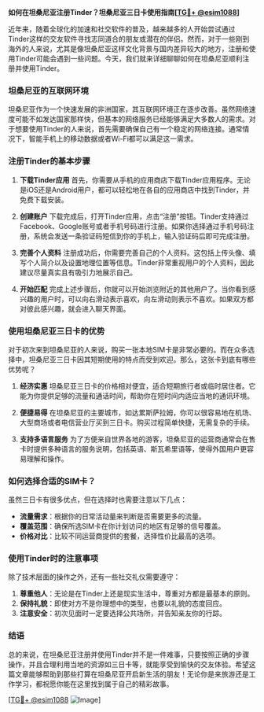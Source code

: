 **如何在坦桑尼亚注册Tinder？坦桑尼亚三日卡使用指南[[TG💪+ @esim1088](https://t.me/s/esim1088)]**

近年来，随着全球化的加速和社交软件的普及，越来越多的人开始尝试通过Tinder这样的交友软件寻找志同道合的朋友或潜在的伴侣。然而，对于一些刚到海外的人来说，尤其是像坦桑尼亚这样文化背景与国内差异较大的地方，注册和使用Tinder可能会遇到一些问题。今天，我们就来详细聊聊如何在坦桑尼亚顺利注册并使用Tinder。

### 坦桑尼亚的互联网环境

坦桑尼亚作为一个快速发展的非洲国家，其互联网环境正在逐步改善。虽然网络速度可能不如发达国家那样快，但基本的网络服务已经能够满足大多数人的需求。对于想要使用Tinder的人来说，首先需要确保自己有一个稳定的网络连接。通常情况下，智能手机上的移动数据或者Wi-Fi都可以满足这一需求。

### 注册Tinder的基本步骤

1. **下载Tinder应用**
   首先，你需要从手机的应用商店下载Tinder应用程序。无论是iOS还是Android用户，都可以轻松地在各自的应用商店中找到Tinder，并免费下载安装。

2. **创建账户**
   下载完成后，打开Tinder应用，点击“注册”按钮。Tinder支持通过Facebook、Google账号或者手机号码进行注册。如果你选择通过手机号码注册，系统会发送一条验证码短信到你的手机上，输入验证码后即可完成注册。

3. **完善个人资料**
   注册成功后，你需要完善自己的个人资料。这包括上传头像、填写个人简介以及设置地理位置等信息。Tinder非常重视用户的个人资料，因此建议尽量真实且有吸引力地展示自己。

4. **开始匹配**
   完成上述步骤后，你就可以开始浏览附近的其他用户了。当你看到感兴趣的用户时，可以向右滑动表示喜欢，向左滑动则表示不喜欢。如果双方都对彼此感兴趣，就会进入聊天界面。

### 使用坦桑尼亚三日卡的优势

对于初次来到坦桑尼亚的人来说，购买一张本地SIM卡是非常必要的。而在众多选择中，坦桑尼亚三日卡因其短期使用的特点而受到欢迎。那么，这张卡到底有哪些优势呢？

1. **经济实惠**
   坦桑尼亚三日卡的价格相对便宜，适合短期旅行者或临时居住者。它能为你提供足够的流量和通话时间，帮助你在短时间内适应当地的通讯环境。

2. **便捷易得**
   在坦桑尼亚的主要城市，如达累斯萨拉姆，你可以很容易地在机场、大型商场或者电信营业厅买到三日卡。购买过程简单快捷，无需复杂的手续。

3. **支持多语言服务**
   为了方便来自世界各地的游客，坦桑尼亚的运营商通常会在售卡时提供多种语言的服务说明，包括英语、斯瓦希里语等，使得外国用户更容易理解和操作。

### 如何选择合适的SIM卡？

虽然三日卡有很多优点，但在选择时也需要注意以下几点：

- **流量需求**：根据你的日常活动量来判断是否需要更多的流量。
- **覆盖范围**：确保所选SIM卡在你计划访问的地区有足够的信号覆盖。
- **价格对比**：比较不同运营商提供的套餐，选择性价比最高的选项。

### 使用Tinder时的注意事项

除了技术层面的操作之外，还有一些社交礼仪需要遵守：

1. **尊重他人**：无论是在Tinder上还是现实生活中，尊重对方都是最基本的原则。
2. **保持礼貌**：即使对方不是你理想中的类型，也要以礼貌的态度回应。
3. **注意安全**：初次见面时一定要选择公共场所，并告知亲友你的行踪。

### 结语

总的来说，在坦桑尼亚注册并使用Tinder并不是一件难事，只要按照正确的步骤操作，并且合理利用当地的资源如三日卡等，就能享受到愉快的交友体验。希望这篇文章能够帮助到那些打算在坦桑尼亚开启新生活的朋友！无论你是来旅游还是工作学习，都祝愿你能在这里找到属于自己的精彩故事。

[[TG💪+ @esim1088](https://t.me/s/esim1088) ![Image](https://i.postimg.cc/4NQfJmqS/Snipaste-2025-05-13-00-14-12.png)]
